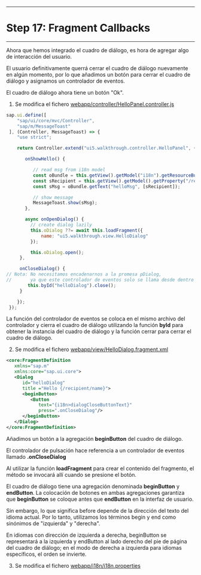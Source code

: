 ********************************
# Step 17: Fragment Callbacks
********************************
Ahora que hemos integrado el cuadro de diálogo, es hora de agregar algo de interacción del usuario.


El usuario definitivamente querrá cerrar el cuadro de diálogo nuevamente en algún momento, 
por lo que añadimos un botón para cerrar el cuadro de diálogo y asignamos un controlador de eventos.


El cuadro de diálogo ahora tiene un botón "Ok".


1. Se modifica el fichero [webapp/controller/HelloPanel.controller.js](webapp/controller/HelloPanel.controller.js)

``` js
sap.ui.define([
    "sap/ui/core/mvc/Controller",
    "sap/m/MessageToast"
 ], (Controller, MessageToast) => {
    "use strict";

    return Controller.extend("ui5.walkthrough.controller.HelloPanel", {

       onShowHello() {

          // read msg from i18n model
          const oBundle = this.getView().getModel("i18n").getResourceBundle();
          const sRecipient = this.getView().getModel().getProperty("/recipient/name");
          const sMsg = oBundle.getText("helloMsg", [sRecipient]);

          // show message
          MessageToast.show(sMsg);
       },

       async onOpenDialog() {
         // create dialog lazily
         this.oDialog ??= await this.loadFragment({
             name: "ui5.walkthrough.view.HelloDialog"
         });

         this.oDialog.open();
     },

     onCloseDialog() {
// Nota: No necesitamos encadenarnos a la promesa pDialog, 
//       ya que este controlador de eventos solo se llama desde dentro del propio diálogo cargado.
        this.byId("helloDialog").close();
     }

    });
 });
```


La función del controlador de eventos se coloca en el mismo archivo del controlador y 
cierra el cuadro de diálogo utilizando la función **byId** para obtener la instancia 
del cuadro de diálogo y la función cerrar para cerrar el cuadro de diálogo.


2. Se modifica el fichero [webapp/view/HelloDialog.fragment.xml](webapp/view/HelloDialog.fragment.xml)

``` xml
<core:FragmentDefinition
   xmlns="sap.m"
   xmlns:core="sap.ui.core">
   <Dialog
      id="helloDialog"
      title ="Hello {/recipient/name}">
      <beginButton>
         <Button
            text="{i18n>dialogCloseButtonText}"
            press=".onCloseDialog"/>
      </beginButton>
   </Dialog>
</core:FragmentDefinition>
```


Añadimos un botón a la agregación **beginButton** del cuadro de diálogo.


El controlador de pulsación hace referencia a un controlador de eventos llamado **.onCloseDialog**


Al utilizar la función **loadFragment** para crear el contenido del fragmento, el método se invocará allí cuando se presione el botón.


El cuadro de diálogo tiene una agregación denominada **beginButton** y **endButton**. La colocación de botones en ambas agregaciones garantiza que **beginButton** se coloque antes que **endButton** en la interfaz de usuario.


Sin embargo, lo que significa before depende de la dirección del texto del idioma actual.
Por lo tanto, utilizamos los términos begin y end como sinónimos de "izquierda" y "derecha".


En idiomas con dirección de izquierda a derecha, beginButton se representará a la izquierda y endButton al lado derecho del pie de página del cuadro de diálogo; 
en el modo de derecha a izquierda para idiomas específicos, el orden se invierte.



3. Se modifica el fichero [webapp/i18n/i18n.properties](webapp/i18n/i18n.properties)